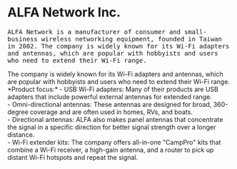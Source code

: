 # ALFA Network Inc. </br>
<tt>ALFA Network is a manufacturer of consumer and small-business wireless networking equipment, founded in Taiwan in 2002. 
The company is widely known for its Wi-Fi adapters and antennas, which are popular with hobbyists and users who need to extend their Wi-Fi range. </tt></br>
<p>
The company is widely known for its Wi-Fi adapters and antennas, which are popular with hobbyists and users who need to extend their Wi-Fi range. </br>
  *Product focus:* 
- USB Wi-Fi adapters: Many of their products are USB adapters that include powerful external antennas for extended range. </br>
- Omni-directional antennas: These antennas are designed for broad, 360-degree coverage and are often used in homes, RVs, and boats. </br>
- Directional antennas: ALFA also makes panel antennas that concentrate the signal in a specific direction for better signal strength over a longer distance. </br>
- Wi-Fi extender kits: The company offers all-in-one "CampPro" kits that combine a Wi-Fi receiver, a high-gain antenna, and a router to pick up distant Wi-Fi hotspots and repeat the signal. </br> 
</p>
